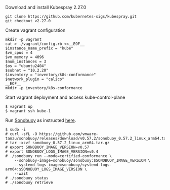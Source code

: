 Download and install Kubespray 2.27.0
```shell
git clone https://github.com/kubernetes-sigs/kubespray.git
git checkout v2.27.0
```

Create vagrant configuration

```shell
mkdir -p vagrant
cat > ./vagrant/config.rb <<__EOF__
$instance_name_prefix = "kube"
$vm_cpus = 4
$vm_memory = 4096
$num_instances = 3
$os = "ubuntu2404"
$subnet = "10.2.20"
$inventory = "inventory/k8s-conformance"
$network_plugin = "calico"
__EOF__
mkdir -p inventory/k8s-conformance
```

Start vagrant deployment and access kube-control-plane
```shell
$ vagrant up
$ vagrant ssh kube-1
```

Run [Sonobuoy](https://github.com/heptio/sonobuoy) as instructed [here](https://github.com/cncf/k8s-conformance/blob/master/instructions.md).

```shell
$ sudo -i
# curl -sfL -O https://github.com/vmware-tanzu/sonobuoy/releases/download/v0.57.2/sonobuoy_0.57.2_linux_arm64.tar.gz
# tar -xzvf sonobuoy_0.57.2_linux_arm64.tar.gz
# export SONOBUOY_IMAGE_VERSION=v0.57
# export SONOBUOY_LOGS_IMAGE_VERSION=v0.4
# ./sonobuoy run --mode=certified-conformance \
    --sonobuoy-image=sonobuoy/sonobuoy:$SONOBUOY_IMAGE_VERSION \
    --systemd-logs-image=sonobuoy/systemd-logs-arm64:$SONOBUOY_LOGS_IMAGE_VERSION \
    --wait
# ./sonobuoy status
# ./sonobuoy retrieve
```
